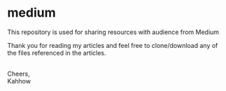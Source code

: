 # medium
This repository is used for sharing resources with audience from Medium

Thank you for reading my articles and feel free to clone/download any of the files referenced in the articles.

<br>Cheers,<br>
Kahhow
